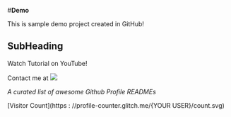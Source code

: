 #**Demo**

This is sample demo project created in GitHub!
## SubHeading
Watch Tutorial on YouTube!

Contact me at <a href="https://twitter.com/jayanth" ><img src="https://img.shields.io/twitter/follow/vivasaayifpc?style=social" /> </a>

<i>A curated list of awesome Github Profile READMEs</i>

[Visitor Count](https : //profile-counter.glitch.me/{YOUR USER}/count.svg)
